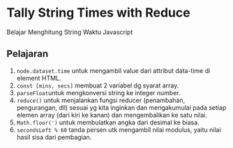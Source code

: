 # Tally String Times with Reduce

Belajar Menghitung String Waktu Javascript

## Pelajaran

1. ```node.dataset.time``` untuk mengambil value dari attribut data-time di element HTML.
2. ```const [mins, secs]``` membuat 2 variabel dg syarat array.
3. ```parseFloat```untuk mengkonversi string ke integer number.
4. ```reduce()``` untuk menjalankan fungsi reducer (penambahan, pengurangan, dll) sesuai yg kita inginkan dan mengakumulai pada setiap elemen array (dari kiri ke kanan) dan mengembalikan ke satu nilai.
5. ```Math.floor(')``` untuk membulatkan angka dari desimal ke biasa.
6. ```secondsLeft % 60``` tanda persen utk mengambil nilai modulus, yaitu nilai hasil sisa dari pembagian.
